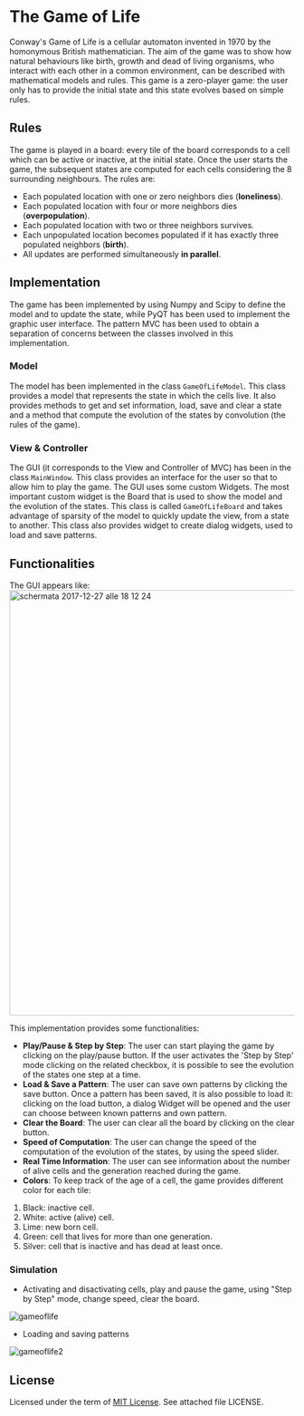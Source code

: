 # The Game of Life

Conway's Game of Life is a cellular automaton invented in 1970 by the homonymous British mathematician. The aim of the game was to show how natural behaviours like birth, growth and dead of living organisms, who interact with each other in a common environment, can be described with mathematical models and rules.
This game is a zero-player game: the user only has to provide the initial state and this state evolves based on simple rules.

## Rules
The game is played in a board: every tile of the board corresponds to a cell which can be active or inactive, at the initial state. Once the user starts the game, the subsequent states are computed for each cells considering the 8 surrounding neighbours. The rules are:

- Each populated location with one or zero neighbors dies (**loneliness**).
- Each populated location with four or more neighbors dies (**overpopulation**).
- Each populated location with two or three neighbors survives.
- Each unpopulated location becomes populated if it has exactly three populated neighbors (**birth**). 
- All updates are performed simultaneously **in parallel**.

## Implementation
The game has been implemented by using Numpy and Scipy to define the model and to update the state, while PyQT has been used to implement the graphic user interface. The pattern MVC has been used to obtain a separation of concerns between the classes involved in this implementation.

### Model
The model has been implemented in the class `GameOfLifeModel`. This class provides a model that represents the state in which the cells live. It also provides methods to get and set information, load, save and clear a state and a method that compute the evolution of the states by convolution (the rules of the game).

### View & Controller
The GUI (it corresponds to the View and Controller of MVC) has been in the class `MainWindow`. This class provides an interface for the user so that to allow him to play the game. 
The GUI uses some custom Widgets. The most important custom widget is the Board that is used to show the model and the evolution of the states. This class is called `GameOfLifeBoard` and takes advantage of sparsity of the model to quickly update the view, from a state to another. 
This class also provides widget to create dialog widgets, used to load and save patterns.

## Functionalities
The GUI appears like: 
<img width="751" alt="schermata 2017-12-27 alle 18 12 24" src="https://user-images.githubusercontent.com/29773493/34387999-a27f78c8-eb31-11e7-8145-ca2253b2a320.png">


This implementation provides some functionalities:
- **Play/Pause & Step by Step**: The user can start playing the game by clicking on the play/pause button. If the user activates the 'Step by Step' mode clicking on the related checkbox, it is possible to see the evolution of the states one step at a time.
- **Load & Save a Pattern**: The user can save own patterns by clicking the save button. Once a pattern has been saved, it is also possible to load it: clicking on the load button, a dialog Widget will be opened and the user can choose between known patterns and own pattern.
- **Clear the Board**: The user can clear all the board by clicking on the clear button.
- **Speed of Computation**: The user can change the speed of the computation of the evolution of the states, by using the speed slider.
- **Real Time Information**: The user can see information about the number of alive cells and the generation reached during the game.
- **Colors**: To keep track of the age of a cell, the game provides different color for each tile:
1. Black: inactive cell.
2. White: active (alive) cell.
3. Lime: new born cell.
4. Green: cell that lives for more than one generation.
5. Silver: cell that is inactive and has dead at least once.

### Simulation
- Activating and disactivating cells, play and pause the game, using "Step by Step" mode, change speed, clear the board.

![gameoflife](https://user-images.githubusercontent.com/29773493/34388681-5cb57690-eb35-11e7-9cca-3c9a45a2b0ad.gif)

- Loading and saving patterns

![gameoflife2](https://user-images.githubusercontent.com/29773493/34388844-6baa2c76-eb36-11e7-9205-c4ed017a1484.gif)

## License
Licensed under the term of [MIT License](http://en.wikipedia.org/wiki/MIT_License). See attached file LICENSE.


